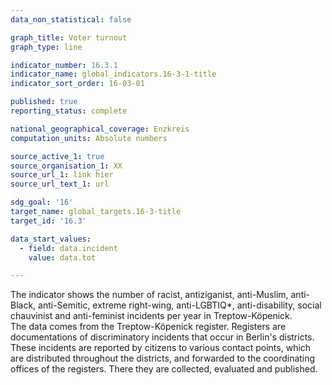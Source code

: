 ```yaml
---
data_non_statistical: false

graph_title: Voter turnout
graph_type: line

indicator_number: 16.3.1
indicator_name: global_indicators.16-3-1-title
indicator_sort_order: 16-03-01

published: true
reporting_status: complete

national_geographical_coverage: Enzkreis
computation_units: Absolute numbers

source_active_1: true
source_organisation_1: XX
source_url_1: link hier
source_url_text_1: url

sdg_goal: '16'
target_name: global_targets.16-3-title
target_id: '16.3'

data_start_values:
  - field: data.incident
    value: data.tot

---
```


The indicator shows the number of racist, antiziganist, anti-Muslim, anti-Black, anti-Semitic, extreme right-wing, anti-LGBTIQ*, anti-disability, social chauvinist and anti-feminist incidents per year in Treptow-Köpenick. <br>
The data comes from the Treptow-Köpenick register. Registers are documentations of discriminatory incidents that occur in Berlin's districts. These incidents are reported by citizens to various contact points, which are distributed throughout the districts, and forwarded to the coordinating offices of the registers. There they are collected, evaluated and published.

